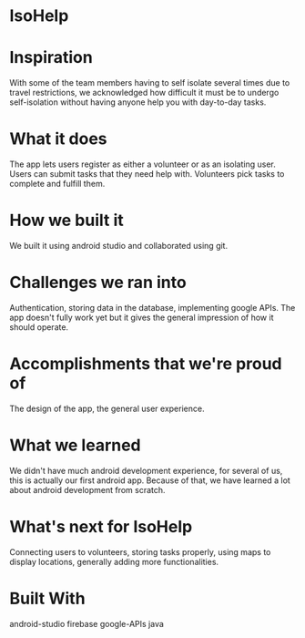 # IsoHelp

# Inspiration
With some of the team members having to self isolate several times due to travel restrictions, we acknowledged how difficult it must be to undergo self-isolation without having anyone help you with day-to-day tasks.

# What it does
The app lets users register as either a volunteer or as an isolating user. Users can submit tasks that they need help with. Volunteers pick tasks to complete and fulfill them.

# How we built it
We built it using android studio and collaborated using git.

# Challenges we ran into
Authentication, storing data in the database, implementing google APIs. The app doesn't fully work yet but it gives the general impression of how it should operate.

# Accomplishments that we're proud of
The design of the app, the general user experience.

# What we learned
We didn't have much android development experience, for several of us, this is actually our first android app. Because of that, we have learned a lot about android development from scratch.

# What's next for IsoHelp
Connecting users to volunteers, storing tasks properly, using maps to display locations, generally adding more functionalities.

# Built With
android-studio
firebase
google-APIs
java
